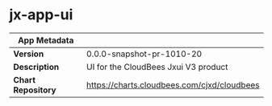 # jx-app-ui

|App Metadata||
|---|---|
| **Version** | 0.0.0-snapshot-pr-1010-20 |
| **Description** | UI for the CloudBees Jxui V3 product |
| **Chart Repository** | https://charts.cloudbees.com/cjxd/cloudbees |
